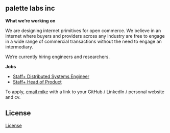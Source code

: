 ## palette labs inc

**What we’re working on**

We are designing internet primitives for open commerce. We believe in an internet where buyers and providers across any industry are free to engage in a wide range of commercial transactions without the need to engage an intermediary.

We’re currently hiring engineers and researchers.

**Jobs** 

- [Staff+ Distributed Systems Engineer](./DS_ENG.md)
- [Staff+ Head of Product](./PRODUCT_ENG.md)

To apply, [email mike](mailto:mike@noshdelivery.co) with a link to your GitHub / LinkedIn / personal website and cv.

## License

[License](./LICENSE.md)